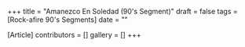 +++
title = "Amanezco En Soledad (90's Segment)"
draft = false
tags = [Rock-afire 90's Segments]
date = ""

[Article]
contributors = []
gallery = []
+++